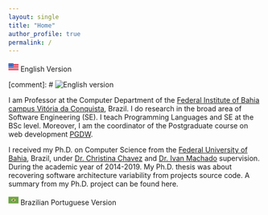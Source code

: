 ```yaml
---
layout: single
title: "Home"
author_profile: true
permalink: /
---
```

<img src="/images/us.svg" alt="English version" style="height: 20px; width:20px;"/> English Version 

[comment]: # ![English version](https://octodex.github.com/images/yaktocat.png)

I am Professor at the Computer Department of the [Federal Institute of Bahia campus Vitória da Conquista](http://portal.ifba.edu.br/conquista), Brazil. I do research in the broad area of Software Engineering (SE). I teach Programming Languages and SE at the BSc level. Moreover, I am the coordinator of the Postgraduate course on web development [PGDW](http://portal.ifba.edu.br/conquista/pos).

I received my Ph.D. on Computer Science from the [Federal University of Bahia](http://pgcomp.dcc.ufba.br/), Brazil, under [Dr. Christina Chavez](http://wiki.dcc.ufba.br/Aside/ProfChristinaFlach) and [Dr. Ivan Machado](http://ivanmachado.com.br/) supervision. During the academic year of 2014-2019. My Ph.D. thesis was about recovering software architecture variability from projects source code. A summary from my Ph.D. project can be found here.

<img src="/images/br.svg" alt="Portuguese version" style="height: 20px; width:20px;"/> Brazilian Portuguese Version 
